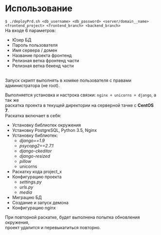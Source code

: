 # Использование 
`$ ./deployPrd.sh <db_username> <db_password> <server/domain__name> <frontend_project> <frontend_branch> <backend_branch>` <br>
На входе 6 параметров:
* Юзер БД
* Пароль пользователя
* Имя сервера / домен
* Название проекта фронтенд
* Релизная ветка фронтенд части
* Релизная ветка бекенд части
<br>
Запуск скрипт выполнять в хомяке пользователя с правами администратора (не root).

Выполняется установка и настрока связки: `nginx + unicorns + django`, а так же <br>
раскатка проекта в текущей директории на серверной тачке с **CentOS 7**. <br>
Раскатка включает в себя:
* Установку библиотек окружения
* Установку PostgreSQL, Python 3.5, Nginx
* Установку библиотек:
  * _django==1.9_
  * _psycopg2==2.7.1_
  * _django-ckeditor_
  * _django-resized_
  * _pillow_
  * unicorns
* Раскатку кода project_x
* Конфигурацию проекта
  * _settings.py_
  * _urls.py_
  * _media_
* Миграцию БД
* Создание и запуск демона
* Конфигурацию nginx

При повторной раскатке, будет выполнена попытка обновления окружения, <br>проект удалится и перевыкатиться повторно.
